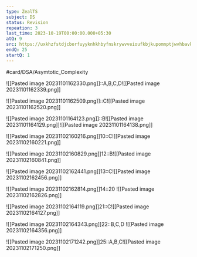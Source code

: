 ```yaml
---
type: ZealTS
subject: DS
status: Revision
repeation: 3
last_time: 2023-10-19T00:00:00.000+05:30
atQ: 9
src: https://uxkhzfstdjcborfuyyknhkhbyfnskrywvveioufkbjkupomnptjwvhbavkysuhi.vercel.app/solution.html?testId=62514f5e6261be9c3c5454e7&test_id=31
endQ: 25
startQ: 1
---
```

 #card/DSA/Asymtotic_Complexity 
 
![[Pasted image 20231101162330.png]]::A,B,C,D![[Pasted image 20231101162339.png]] <!--SR:!2023-11-09,2,230-->

![[Pasted image 20231101162509.png]]::C![[Pasted image 20231101162520.png]] <!--SR:!2023-11-22,15,290-->

![[Pasted image 20231101164123.png]]::B![[Pasted image 20231101164129.png]]![[Pasted image 20231101164138.png]] <!--SR:!2023-11-20,13,270-->


![[Pasted image 20231102160216.png]]10::C![[Pasted image 20231102160221.png]] <!--SR:!2023-11-18,11,270-->

![[Pasted image 20231102160829.png]]12::B![[Pasted image 20231102160841.png]] <!--SR:!2023-11-17,10,270-->

![[Pasted image 20231102162441.png]]13::C![[Pasted image 20231102162456.png]] <!--SR:!2023-11-17,10,270-->

![[Pasted image 20231102162814.png]]14::20 ![[Pasted image 20231102162826.png]] <!--SR:!2023-11-22,15,290-->

![[Pasted image 20231102164119.png]]21::C![[Pasted image 20231102164127.png]] <!--SR:!2023-11-16,9,270-->

![[Pasted image 20231102164343.png]]22::B,C,D ![[Pasted image 20231102164356.png]] <!--SR:!2023-11-21,14,290-->

![[Pasted image 20231102171242.png]]25::A,B,C![[Pasted image 20231102171250.png]] <!--SR:!2023-11-09,2,250-->

